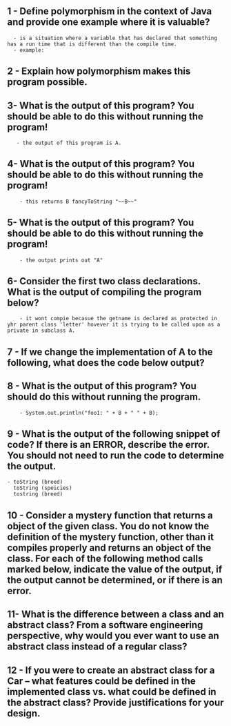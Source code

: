   ## 1 - Define **polymorphism** in the context of Java and provide one example where it is valuable?
      - is a situation where a variable that has declared that something has a run time that is different than the compile time.
      - example: 
      
  ## 2 - Explain how polymorphism makes this program possible.

  ## 3- What is the output of this program? You should be able to do this without running the program!
       - the output of this program is A.

  ## 4- What is the output of this program? You should be able to do this without running the program!
        - this returns B fancyToString "~~B~~"

  ## 5- What is the output of this program? You should be able to do this without running the program!
        - the output prints out "A"

  ## 6- Consider the first two class declarations. What is the output of compiling the program below?
        - it wont compie becasue the getname is declared as protected in yhr parent class 'letter' hovever it is trying to be called upon as a private in subclass A.

  ## 7 - If we change the implementation of A to the following, what does the code below output?
      
          

  ## 8 - What is the output of this program? You should do this without running the program.
        - System.out.println("foo1: " + B + " " + B);

  ## 9 - What is the output of the following snippet of code? If there is an ERROR, describe the error. **You should not need to run the code to determine the output.**
    - toString (breed)
      toString (speicies)
      tostring (breed)

  ## 10 - Consider a mystery function that returns a object of the given class. **You do not know the definition of the mystery function, other than it compiles properly and returns an object of the class.** For each of the following method calls marked below, indicate the value of the output, if the output cannot be determined, or if there is an error.

  ## 11- What is the difference between a class and an abstract class? From a software engineering perspective, why would you ever want to use an abstract class instead of a regular class?

  ## 12 - If you were to create an abstract class for a Car – what features could be defined in the implemented class vs. what could be defined in the abstract class? Provide justifications for your design.

